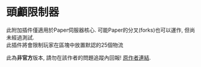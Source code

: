 # 頭顱限制器

此附加插件僅適用於Paper伺服器核心. 可能Paper的分叉(forks)也可以運作, 但尚未經過測試. <br>
此插件將會限制玩家在區塊中放置默認的25個物流

此為**非官方**版本, 請勿在該作者的問題追蹤內回報!
[原作者連結](https://github.com/J3fftw1/HeadLimiter).
